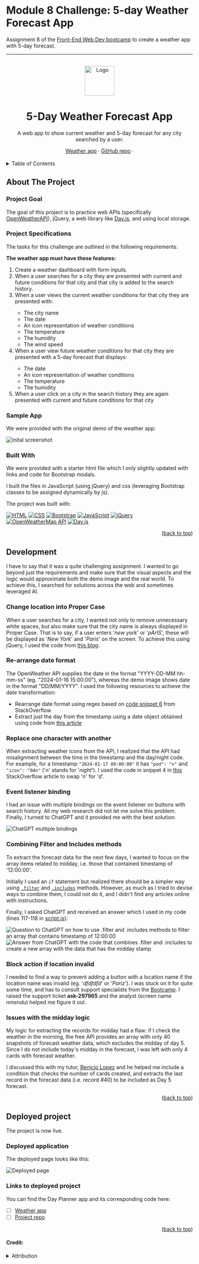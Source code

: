 # Module 8 Challenge: 5-day Weather Forecast App
Assignment 8 of the [Front-End Web Dev bootcamp][bootcamp-url] to create a weather app with 5-day forecast.


****
<a name="readme-top"></a>

<!-- PROJECT LOGO -->
<br />
<div align="center">
<!-- Webpage icon -->
<a href="https://icollier77.github.io/weather-app-5days/" target="_blank">
    <img src="./assets/images/weather-forecast.png" alt="Logo" width="80" height="80">
  </a>

<h1 align="center">5-Day Weather Forecast App</h1>

  <p align="center">A web app to show current weather and 5-day forecast for any city searched by a user.</p>
    <!-- links to deployment -->
    <a href="https://icollier77.github.io/weather-app-5days/" target="_blank">Weather app</a>
    ·
    <a href="https://github.com/icollier77/weather-app-5days" target="_blank">GitHub repo</a>
    ·
  <br>
  <br>
</div>



<!-- TABLE OF CONTENTS -->
<details>
  <summary>Table of Contents</summary>
  <ol>
    <li>
      <a href="#about-the-project">About The Project</a>
      <ul>
        <li><a href="#project-goal">Project Goal</a></li>
        <li><a href="#project-specifications">Project Specifications</a></li>
        <li><a href="#sample-app">Sample App</a></li>
        <li><a href="#built-with">Built With</a></li>
      </ul>
    </li>
    <li><a href="#development">Development</a></li>
      <ul>
        <li><a href="#change-location-into-proper-case">Change location into Proper Case</a></li>
        <li><a href="#re-arrange-date-format">Re-arrange date format</a></li>
        <li><a href="#replace-one-character-with-another">Replace one character with another</a></li>
        <li><a href="#event-listener-binding">Event listener binding</a></li>
        <li><a href="#combining-filter-and-includes-methods">Combining Filter and Includes methods</a></li>
        <li><a href="#block-action-if-location-invalid">Block action if location invalid</a></li>
        <li><a href="#issues-with-the-midday-logic">Issues with the midday logic</a></li>
      </ul>
    <li><a href="#deployed-project">Deployed Project</a></li>
      <ul>
        <li><a href="#deployed-application">Deployed Application</a></li>
        <li><a href="#links-to-deployed-project">Links to Deployed Project</a></li>
      </ul>
  </ol>
</details>

<!-- ABOUT THE PROJECT -->
## About The Project

### Project Goal
The goal of this project is to practice web APIs (specifically [OpenWeatherAPI][open-weather-url]), jQuery, a web library like [Day.js][dayjs-url], and using local storage.

### Project Specifications

<p>The tasks for this challenge are outlined in the following requirements.</p>

<p><b>The weather app must have these features:</b></p>
<ol>
    <li>Create a weather dashboard with form inputs.</li>
    <li>When a user searches for a city they are presented with current and future conditions for that city and that city is added to the search history.</li>
    <li>When a user views the current weather conditions for that city they are presented with:</li>
    <ul>
        <li>The city name</li>
        <li>The date</li>
        <li>An icon representation of weather conditions</li>
        <li>The temperature</li>
        <li>The humidity</li>
        <li>The wind speed</li>
    </ul>
    <li>When a user view future weather conditions for that city they are presented with a 5-day forecast that displays:</li>
    <ul>
        <li>The date</li>
        <li>An icon representation of weather conditions</li>
        <li>The temperature</li>
        <li>The humidity</li>
    </ul>
    <li>When a user click on a city in the search history they are again presented with current and future conditions for that city</li>
</ol>

### Sample App

<p>We were provided with the original demo of the weather app:

![inital screenshot][initial-img]
</p>

### Built With

We were provided with a starter html file which I only slightly updated with links and code for Bootstrap modals.

I built the files in JavaScript (using jQuery) and css (leveraging Bootstrap classes to be assigned dynamically by js).

The project was built with:

[![HTML][html-badge]][html-url] 
[![CSS][css-badge]][css-url] 
[![Bootstrap][boostrap-badge]][bootstrap-url]
[![JavaScript][js-badge]][js-url] 
[![jQuery][jquery-badge]][jquery-url]
[![OpenWeatherMap API][open-weather-badge]][open-weather-url]
[![Day.js][dayjs-badge]][dayjs-url]


<p align="right">(<a href="#readme-top">back to top</a>)</p>

<!-- The build process -->
## Development

I have to say that it was a quite challenging assignment. I wanted to go beyond just the requirements and make sure that the visual aspects and the logic would approximate both the demo image and the real world. To achieve this, I searched for solutions across the web and sometimes leveraged AI.

### Change location into Proper Case

When a user searches for a city, I wanted not only to remove unnecessary white spaces, but also make sure that the city name is always displayed in Proper Case. That is to say, if a user enters '_new york_' or '_pArIS_', these will be displayed as '_New York_' and '_Paris_' on the screen. To achieve this using jQuery, I used the code from [this blog][proper-case-url].

### Re-arrange date format

The OpenWeather API supplies the date in the format "YYYY-DD-MM hh-mm-ss" (eg. "2024-01-16 15:00:00"), whereas the demo image shows date in the format "DD/MM/YYYY". I used the following resources to achieve the date transformation:

- Rearrange date format using regex based on [code snippet 6][regex-url] from StackOverflow
- Extract just the day from the timestamp using a date object obtained using code from [this article][date-object-url]

### Replace one character with another

When extracting weather icons from the API, I realized that the API had misalignment between the time in the timestamp and the day/night code. For example, for a timestamp `"2024-01-17 09:00:00"` it has `"pod": "n"` and `"icon": "04n"` ('_n_' stands for '_night_'). I used the code in snippet 4 in [this][swap-chars-url] StackOverflow article to swap '_n_' for '_d_'.

### Event listener binding

I had an issue with multiple bindings on the event listener on buttons with search history. All my web research did not let me solve this problem. Finally, I turned to ChatGPT and it provided me with the best solution:

![ChatGPT multiple bindings][chatgpt-bindings-img]

### Combining Filter and Includes methods

To extract the forecast data for the next few days, I wanted to focus on the array items related to midday, i.e. those that contained timestamp of '12:00:00'.

Initially I used an `if` statement but realized there should be a simpler way using [`.filter`][filter-url] and [`.includes`][includes-url] methods. However, as much as I tried to devise ways to combine them, I could not do it, and I didn't find any articles online with instructions.

Finally, I asked ChatGPT and received an answer which I used in my code (lines 117-118 in [script.js][script-js-file]):

![Question to ChatGPT on how to use .filter and .includes methods to filter an array that contains timestamp of 12:00:00][chatgpt-filter-question-img]
![Answer from ChatGPT with the code that combines .filter and .includes to create a new array with the data that has the midday stamp][chatgpt-filter-answer-img]

### Block action if location invalid

I needed to find a way to prevent adding a button with a location name if the location name was invalid (eg. '_dfdfdfd_' or '_Pariz_'). I was stuck on it for quite some time, and has to consult support specialists from the [Bootcamp][bootcamp-url]. I raised the support ticket **ask-297965** and the analyst (screen name _nmendu_) helped me figure it out.

### Issues with the midday logic

My logic for extracting the records for midday had a flaw: if I check the weather in the morning, the free API provides an array with only 40 snapshots of forecast weather data, which excludes the midday of day 5. Since I do not include today's midday in the forecast, I was left with only 4 cards with forecast weather.

I discussed this with my tutor, [Benicio Lopez][benicio-lopez-url] and he helped me include a condition that checks the number of cards created, and extracts the last record in the forecast data (i.e. record #40) to be included as Day 5 forecast.

<p align="right">(<a href="#readme-top">back to top</a>)</p>

<!-- Deployed project -->
## Deployed project

The project is now live.

### Deployed application

The deployed page looks like this:

![Deployed page][deployed-gif]

### Links to deployed project

You can find the Day Planner app and its corresponding code here:

- [ ] [Weather app][deployed-url]
- [ ] [Project repo][repo-url]

<p align="right">(<a href="#readme-top">back to top</a>)</p>

#### Credit:
<details>
    <summary>Attribution</summary>

- <a href="https://www.flaticon.com/free-icons/weather-forecast" title="weather forecast icons">Weather forecast icons created by Rosa Suave - Flaticon</a>

<!-- MARKDOWN LINKS & IMAGES -->
[deployed-gif]: ./assets/images/weather-app.gif

[deployed-url]: https://icollier77.github.io/weather-app-5days/

[repo-url]: https://github.com/icollier77/weather-app-5days

[initial-img]: ./assets/images/10-server-side-apis-challenge-demo.png

[html-badge]: https://img.shields.io/badge/HTML-e34c26?style=for-the-badge&logo=html5&logoColor=white
[css-badge]: https://img.shields.io/badge/CSS-FF8A27?style=for-the-badge&logo=CSS3
[js-badge]: https://img.shields.io/badge/JavaScript-F0DB4F?style=for-the-badge&logo=Javascript&logoColor=323330
[dayjs-badge]: https://img.shields.io/badge/Day.js-ff8849?style=for-the-badge&logo=dayjs&logoColor=white
[jquery-badge]: https://img.shields.io/badge/jQuery-0769ad?style=for-the-badge&logo=jQuery&logoColor=white
[boostrap-badge]: https://img.shields.io/badge/Bootstrap-563D7C?style=for-the-badge&logo=bootstrap&logoColor=white
[open-weather-badge]: https://img.shields.io/badge/OpenWeather_API-d98457?style=for-the-badge

[html-url]: https://www.w3schools.com/html/
[css-url]: https://www.w3schools.com/css/default.asp
[js-url]: https://www.w3schools.com/js/default.asp
[dayjs-url]: https://day.js.org/
[jquery-url]: https://jquery.com/
[bootstrap-url]: https://getbootstrap.com/
[open-weather-url]: https://openweathermap.org/

[bootcamp-url]: https://www.edx.org/boot-camps/coding/skills-bootcamp-in-front-end-web-development

[proper-case-url]: https://www.smartherd.com/convert-text-cases-using-jquery-without-css/
[regex-url]: https://stackoverflow.com/questions/45271493/rearrange-date-format-jquery-or-javascript
[date-object-url]: https://developer.mozilla.org/en-US/docs/Web/JavaScript/Reference/Global_Objects/Date/getDate
[swap-chars-url]: https://stackoverflow.com/questions/29413031/jquery-replace-character-with-another
[chatgpt-bindings-img]: ./assets/images/ChatGPT_offclickcode.png
[filter-url]: https://developer.mozilla.org/en-US/docs/Web/JavaScript/Reference/Global_Objects/Array/filter
[includes-url]: https://www.w3schools.com/jsreF/jsref_includes_array.asp
[chatgpt-filter-question-img]: ./assets/images/chatgpt-filter-question.png
[chatgpt-filter-answer-img]: ./assets/images/chatgpt-filter-answer.png
[script-js-file]: ./assets/js/script.js
[benicio-lopez-url]: https://github.com/Blopez811